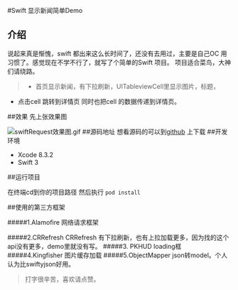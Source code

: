 #Swift 显示新闻简单Demo
## 介绍
说起来真是惭愧，swift 都出来这么长时间了，还没有去用过，主要是自己OC 用习惯了。感觉现在不学不行了，就写了个简单的Swift 项目。
项目适合菜鸟，大神们请绕路。
>* 首页显示新闻，有下拉刷新，UITableviewCell里显示图片，标题，
* 点击cell 跳转到详情页 同时也把cell 的数据传递到详情页。

##效果
先上张效果图

![swiftRequest效果图.gif](http://upload-images.jianshu.io/upload_images/2384741-934ac10c0f2d3a93.gif?imageMogr2/auto-orient/strip)
##源码地址
想看源码的可以到[github](https://github.com/lizhi0123/SwiftRequestDemo) 上下载
##开发环境

* Xcode 8.3.2
* Swift 3

##运行项目

在终端cd到你的项目路径 然后执行
`pod install`

##使用的第三方框架

#####1.Alamofire 
 网络请求框架

#####2.CRRefresh 
CRRefresh 有下拉刷新，也有上拉加载更多，因为找的这个api没有更多，demo里就没有写。
#####3. PKHUD 
loading框
#####4.Kingfisher 
图片缓存加载
#####5.ObjectMapper
 json转model。个人认为比swiftyjson好用。

> 打字很辛苦，喜欢请点赞。






